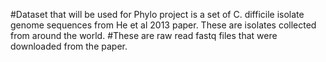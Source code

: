 #Dataset that will be used for Phylo project is a set of C. difficile isolate genome sequences from He et al 2013 paper. These are isolates collected from around the world. 
#These are raw read fastq files that were downloaded from the paper. 
